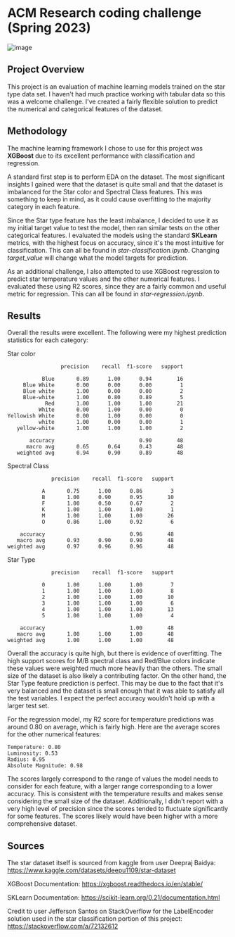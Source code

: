 # ACM Research coding challenge (Spring 2023)

![image](https://user-images.githubusercontent.com/72369124/211179527-0ee60624-2794-4e13-bf7f-f88b5c950e44.png)

## Project Overview

This project is an evaluation of machine learning models trained on the star type data set. I haven't had much practice working with tabular data so this was a welcome challenge. I've created a fairly flexible solution to predict the numerical and categorical features of the dataset.

## Methodology

The machine learning framework I chose to use for this project was **XGBoost** due to its excellent performance with classification and regression.

A standard first step is to perform EDA on the dataset.
The most significant insights I gained were that the dataset is quite small and that the dataset is imbalanced for the Star color and Spectral Class features. This was something to keep in mind, as it could cause overfitting to the majority category in each feature.

Since the Star type feature has the least imbalance, I decided to use it as my initial target value to test the model, then ran similar tests on the other categorical features. I evaluated the models using the standard **SKLearn** metrics, with the highest focus on accuracy, since it's the most intuitive for classification. This can all be found in *star-classification.ipynb*. Changing *target_value* will change what the model targets for prediction.

As an additional challenge, I also attempted to use XGBoost regression to predict star temperature values and the other numerical features. I evaluated these using R2 scores, since they are a fairly common and useful metric for regression. This can all be found in *star-regression.ipynb*.

## Results

Overall the results were excellent. The following were my highest prediction statistics for each category:

Star color

                     precision    recall  f1-score   support

               Blue       0.89      1.00      0.94        16
         Blue White       0.00      0.00      0.00         1
         Blue white       1.00      0.00      0.00         2
         Blue-white       1.00      0.80      0.89         5
                Red       1.00      1.00      1.00        21
              White       0.00      1.00      0.00         0
    Yellowish White       0.00      1.00      0.00         0
              white       1.00      0.00      0.00         1
       yellow-white       1.00      1.00      1.00         2

           accuracy                           0.90        48
          macro avg       0.65      0.64      0.43        48
       weighted avg       0.94      0.90      0.89        48

Spectral Class

                  precision    recall  f1-score   support

               A       0.75      1.00      0.86         3
               B       1.00      0.90      0.95        10
               F       1.00      0.50      0.67         2
               K       1.00      1.00      1.00         1
               M       1.00      1.00      1.00        26
               O       0.86      1.00      0.92         6

        accuracy                           0.96        48
       macro avg       0.93      0.90      0.90        48
    weighted avg       0.97      0.96      0.96        48

Star Type

                  precision    recall  f1-score   support

               0       1.00      1.00      1.00         7
               1       1.00      1.00      1.00         8
               2       1.00      1.00      1.00        10
               3       1.00      1.00      1.00         6
               4       1.00      1.00      1.00        13
               5       1.00      1.00      1.00         4

        accuracy                           1.00        48
       macro avg       1.00      1.00      1.00        48
    weighted avg       1.00      1.00      1.00        48

Overall the accuracy is quite high, but there is evidence of overfitting. The high support scores for M/B spectral class and Red/Blue colors indicate these values were weighted much more heavily than the others. The small size of the dataset is also likely a contributing factor. On the other hand, the Star Type feature prediction is perfect. This may be due to the fact that it's very balanced and the dataset is small enough that it was able to satisfy all the test variables. I expect the perfect accuracy wouldn't hold up with a larger test set.

For the regression model, my R2 score for temperature predictions was around 0.80 on average, which is fairly high. Here are the average scores for the other numerical features:

    Temperature: 0.80
    Luminosity: 0.53
    Radius: 0.95
    Absolute Magnitude: 0.98

The scores largely correspond to the range of values the model needs to consider for each feature, with a larger range corresponding to a lower accuracy. This is consistent with the temperature results and makes sense considering the small size of the dataset. Additionally, I didn't report with a very high level of precision since the scores tended to fluctuate significantly for some features. The scores likely would have been higher with a more comprehensive dataset.

## Sources

The star dataset itself is sourced from kaggle from user Deepraj Baidya:
https://www.kaggle.com/datasets/deepu1109/star-dataset

XGBoost Documentation:
https://xgboost.readthedocs.io/en/stable/

SKLearn Documentation:
https://scikit-learn.org/0.21/documentation.html

Credit to user Jefferson Santos on StackOverflow for the LabelEncoder solution used in the star classification portion of this project:
https://stackoverflow.com/a/72132612